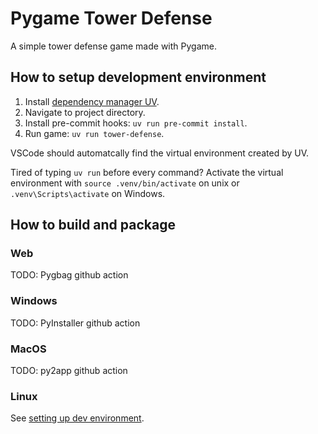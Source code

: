 # Pygame Tower Defense
A simple tower defense game made with Pygame.

## How to setup development environment
1. Install [dependency manager UV](https://docs.astral.sh/uv/getting-started/installation/).
1. Navigate to project directory.
1. Install pre-commit hooks: `uv run pre-commit install`.
1. Run game: `uv run tower-defense`.

VSCode should automatcally find the virtual environment created by UV.

Tired of typing `uv run` before every command? Activate the virtual environment with `source .venv/bin/activate` on unix or `.venv\Scripts\activate` on Windows.

## How to build and package
### Web
TODO: Pygbag github action
### Windows
TODO: PyInstaller github action
### MacOS
TODO: py2app github action
### Linux
See [setting up dev environment](#How-to-setup-development-environment).
